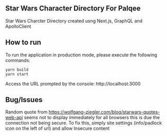 ## Star Wars Character Directory For Palqee

Star Wars Charcter Directory created usng Next.js, GraphQL and ApolloClient

## How to run

To run the application in production mode, please execute the following commands:

```
yarn build
yarn start
```

Access the URL prompted by the console: http://localhost:3000

## Bug/Issues

Random quote from https://wolfgang-ziegler.com/blog/starwars-quotes-web-api seems not to display immediately for all browsers this is due the connection not being secure. To fix this, simply site settings (info/padlock icon on the left of url) and allow Insecure content
